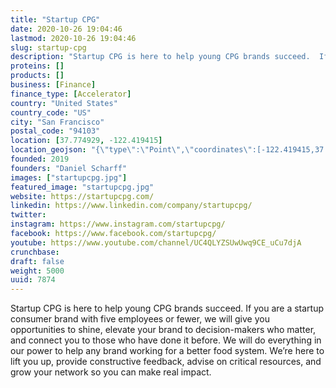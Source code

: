 ```yaml
---
title: "Startup CPG"
date: 2020-10-26 19:04:46
lastmod: 2020-10-26 19:04:46
slug: startup-cpg
description: "Startup CPG is here to help young CPG brands succeed.  If you are a startup consumer brand with five employees or fewer, we will give you opportunities to shine, elevate your brand to decision-makers who matter, and connect you to those who have done it before. We will do everything in our power to help any brand working for a better food system.  We’re here to lift you up, provide constructive feedback, advise on critical resources, and grow your network so you can make real impact."
proteins: []
products: []
business: [Finance]
finance_type: [Accelerator]
country: "United States"
country_code: "US"
city: "San Francisco"
postal_code: "94103"
location: [37.774929, -122.419415]
location_geojson: "{\"type\":\"Point\",\"coordinates\":[-122.419415,37.774929]}"
founded: 2019
founders: "Daniel Scharff"
images: ["startupcpg.jpg"]
featured_image: "startupcpg.jpg"
website: https://startupcpg.com/
linkedin: https://www.linkedin.com/company/startupcpg/
twitter: 
instagram: https://www.instagram.com/startupcpg/
facebook: https://www.facebook.com/startupcpg/
youtube: https://www.youtube.com/channel/UC4QLYZSUwUwq9CE_uCu7djA
crunchbase: 
draft: false
weight: 5000
uuid: 7874
---
```

Startup CPG is here to help young CPG brands succeed.  If you are a startup consumer brand with five employees or fewer, we will give you opportunities to shine, elevate your brand to decision-makers who matter, and connect you to those who have done it before. We will do everything in our power to help any brand working for a better food system.  We’re here to lift you up, provide constructive feedback, advise on critical resources, and grow your network so you can make real impact.
